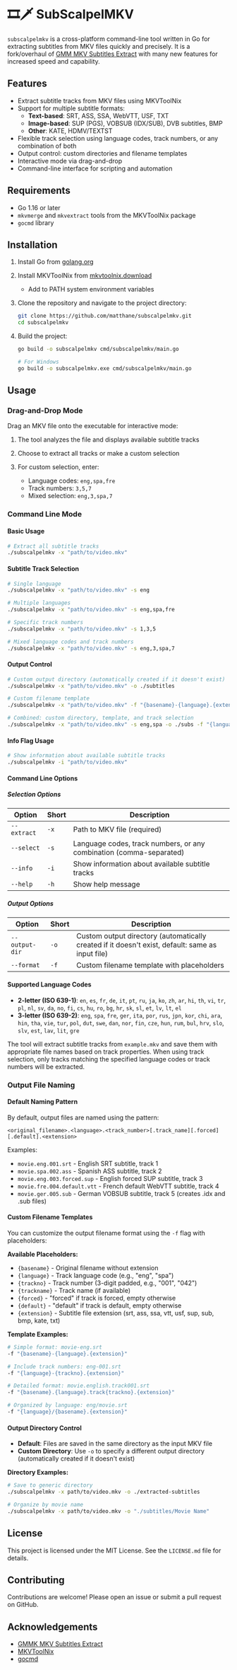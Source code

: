 # 🎞️🗡️ SubScalpelMKV

`subscalpelmkv` is a cross-platform command-line tool written in Go for extracting subtitles from MKV files quickly and precisely. It is a fork/overhaul of [GMM MKV Subtitles Extract](https://github.com/rhaseven7h/gmmmkvsubsextract) with many new features for increased speed and capability.

## Features

- Extract subtitle tracks from MKV files using MKVToolNix
- Support for multiple subtitle formats:
  - **Text-based**: SRT, ASS, SSA, WebVTT, USF, TXT
  - **Image-based**: SUP (PGS), VOBSUB (IDX/SUB), DVB subtitles, BMP
  - **Other**: KATE, HDMV/TEXTST
- Flexible track selection using language codes, track numbers, or any combination of both
- Output control: custom directories and filename templates
- Interactive mode via drag-and-drop
- Command-line interface for scripting and automation

## Requirements

- Go 1.16 or later
- `mkvmerge` and `mkvextract` tools from the MKVToolNix package
- `gocmd` library

## Installation

1. Install Go from [golang.org](https://golang.org/dl/)

2. Install MKVToolNix from [mkvtoolnix.download](https://mkvtoolnix.download/)
    - Add to PATH system environment variables

3. Clone the repository and navigate to the project directory:

    ```sh
    git clone https://github.com/matthane/subscalpelmkv.git
    cd subscalpelmkv
    ```
4. Build the project:

    ```sh
    go build -o subscalpelmkv cmd/subscalpelmkv/main.go

    # For Windows
    go build -o subscalpelmkv.exe cmd/subscalpelmkv/main.go
    ```

## Usage

### Drag-and-Drop Mode

Drag an MKV file onto the executable for interactive mode:

1. The tool analyzes the file and displays available subtitle tracks

2. Choose to extract all tracks or make a custom selection

3. For custom selection, enter:
    - Language codes: `eng,spa,fre`
    - Track numbers: `3,5,7`
    - Mixed selection: `eng,3,spa,7`

### Command Line Mode

#### Basic Usage
```sh
# Extract all subtitle tracks
./subscalpelmkv -x "path/to/video.mkv"
```

#### Subtitle Track Selection
```sh
# Single language
./subscalpelmkv -x "path/to/video.mkv" -s eng

# Multiple languages
./subscalpelmkv -x "path/to/video.mkv" -s eng,spa,fre

# Specific track numbers
./subscalpelmkv -x "path/to/video.mkv" -s 1,3,5

# Mixed language codes and track numbers
./subscalpelmkv -x "path/to/video.mkv" -s eng,3,spa,7
```

#### Output Control
```sh
# Custom output directory (automatically created if it doesn't exist)
./subscalpelmkv -x "path/to/video.mkv" -o ./subtitles

# Custom filename template
./subscalpelmkv -x "path/to/video.mkv" -f "{basename}-{language}.{extension}"

# Combined: custom directory, template, and track selection
./subscalpelmkv -x "path/to/video.mkv" -s eng,spa -o ./subs -f "{language}-{trackno}.{extension}"
```

#### Info Flag Usage
```sh
# Show information about available subtitle tracks
./subscalpelmkv -i "path/to/video.mkv"
```

#### Command Line Options

##### Selection Options
| Option | Short | Description |
|--------|-------|-------------|
| `--extract` | `-x` | Path to MKV file (required) |
| `--select` | `-s` | Language codes, track numbers, or any combination (comma-separated) |
| `--info` | `-i` | Show information about available subtitle tracks |
| `--help` | `-h` | Show help message |

##### Output Options
| Option | Short | Description |
|--------|-------|-------------|
| `--output-dir` | `-o` | Custom output directory (automatically created if it doesn't exist, default: same as input file) |
| `--format` | `-f` | Custom filename template with placeholders |

#### Supported Language Codes
- **2-letter (ISO 639-1)**: `en`, `es`, `fr`, `de`, `it`, `pt`, `ru`, `ja`, `ko`, `zh`, `ar`, `hi`, `th`, `vi`, `tr`, `pl`, `nl`, `sv`, `da`, `no`, `fi`, `cs`, `hu`, `ro`, `bg`, `hr`, `sk`, `sl`, `et`, `lv`, `lt`, `el`
- **3-letter (ISO 639-2)**: `eng`, `spa`, `fre`, `ger`, `ita`, `por`, `rus`, `jpn`, `kor`, `chi`, `ara`, `hin`, `tha`, `vie`, `tur`, `pol`, `dut`, `swe`, `dan`, `nor`, `fin`, `cze`, `hun`, `rum`, `bul`, `hrv`, `slo`, `slv`, `est`, `lav`, `lit`, `gre`

The tool will extract subtitle tracks from `example.mkv` and save them with appropriate file names based on track properties. When using track selection, only tracks matching the specified language codes or track numbers will be extracted.

### Output File Naming

#### Default Naming Pattern
By default, output files are named using the pattern:
```
<original_filename>.<language>.<track_number>[.track_name][.forced][.default].<extension>
```

Examples:
- `movie.eng.001.srt` - English SRT subtitle, track 1
- `movie.spa.002.ass` - Spanish ASS subtitle, track 2
- `movie.eng.003.forced.sup` - English forced SUP subtitle, track 3
- `movie.fre.004.default.vtt` - French default WebVTT subtitle, track 4
- `movie.ger.005.sub` - German VOBSUB subtitle, track 5 (creates .idx and .sub files)

#### Custom Filename Templates
You can customize the output filename format using the `-f` flag with placeholders:

**Available Placeholders:**
- `{basename}` - Original filename without extension
- `{language}` - Track language code (e.g., "eng", "spa")
- `{trackno}` - Track number (3-digit padded, e.g., "001", "042")
- `{trackname}` - Track name (if available)
- `{forced}` - "forced" if track is forced, empty otherwise
- `{default}` - "default" if track is default, empty otherwise
- `{extension}` - Subtitle file extension (srt, ass, ssa, vtt, usf, sup, sub, bmp, kate, txt)

**Template Examples:**
```sh
# Simple format: movie-eng.srt
-f "{basename}-{language}.{extension}"

# Include track numbers: eng-001.srt
-f "{language}-{trackno}.{extension}"

# Detailed format: movie.english.track001.srt
-f "{basename}.{language}.track{trackno}.{extension}"

# Organized by language: eng/movie.srt
-f "{language}/{basename}.{extension}"
```

#### Output Directory Control
- **Default**: Files are saved in the same directory as the input MKV file
- **Custom Directory**: Use `-o` to specify a different output directory (automatically created if it doesn't exist)

**Directory Examples:**
```sh
# Save to generic directory
./subscalpelmkv -x path/to/video.mkv -o ./extracted-subtitles

# Organize by movie name
./subscalpelmkv -x path/to/video.mkv -o "./subtitles/Movie Name"
```
## License

This project is licensed under the MIT License. See the `LICENSE.md` file for details.

## Contributing

Contributions are welcome! Please open an issue or submit a pull request on GitHub.

## Acknowledgements

- [GMMK MKV Subtitles Extract](https://github.com/rhaseven7h/gmmmkvsubsextract)
- [MKVToolNix](https://mkvtoolnix.download/)
- [gocmd](https://github.com/devfacet/gocmd)
